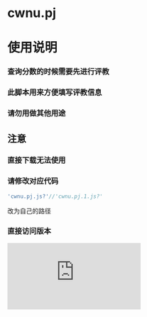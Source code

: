 # cwnu.pj
# 使用说明
### 查询分数的时候需要先进行评教
### 此脚本用来方便填写评教信息
### 请勿用做其他用途

## 注意
### 直接下载无法使用
### 请修改对应代码 
```javascript
'cwnu.pj.js?'//'cwnu.pj.1.js?'
```
 改为自己的路径
 
 ### 直接访问版本
 ![传送门](http://oez9hnxxu.bkt.clouddn.com/html/cwnu.pj.html)
